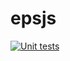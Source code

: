 # epsjs
[![Unit tests](https://github.com/hrjakobsen/epsjs/actions/workflows/unittest.yml/badge.svg)](https://github.com/hrjakobsen/epsjs/actions/workflows/unittest.yml)
